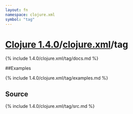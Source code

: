 ```yaml
---
layout: fn
namespace: clojure.xml
symbol: "tag"
---
```


# [Clojure 1.4.0](../../)/[clojure.xml](../)/tag

{% include 1.4.0/clojure.xml/tag/docs.md %}

##Examples

{% include 1.4.0/clojure.xml/tag/examples.md %}
## Source
{% include 1.4.0/clojure.xml/tag/src.md %}

